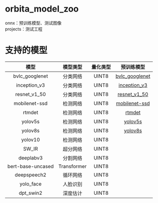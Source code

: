 # orbita_model_zoo
onnx：预训练模型、测试图像  
projects：测试工程  
# 支持的模型
模型|模型类型|量化类型|预训练模型
:---:|:---:|:---:|:---:
bvlc_googlenet|分类网络|UINT8|[bvlc_googlenet](https://pan.baidu.com/s/1KEbeTpKqGjho6UcGvHNzoQ?pwd=kcdz)
inception_v3|分类网络|UINT8|[inception_v3](https://pan.baidu.com/s/1apNqNE1vSu9iFhxhEYr9Cg?pwd=7po8)
resnet_v1_50|分类网络|UINT8|[resnet_v1_50](https://pan.baidu.com/s/18inGdun6o0dcaQP8xOb-Hw?pwd=5phx)
mobilenet-ssd|检测网络|UINT8|[mobilenet-ssd](https://pan.baidu.com/s/1-CCs1W1Z3Mx5x0DrJFqCGA?pwd=4bee)
rtmdet|检测网络|UINT8|[rtmdet](https://pan.baidu.com/s/1UgNZ_Q46cbv_spAlBq70WA?pwd=q4lv)
yolov5s|检测网络|UINT8|[yolov5s](https://pan.baidu.com/s/1IiVW6kYD3pFZidl5dbRnfQ?pwd=aro4) 
yolov8s|检测网络|UINT8|[yolov8s](https://pan.baidu.com/s/1BiAoqCqf6cT85Jpyc88Rlg?pwd=3w13)
yolov10|检测网络|UINT8|
SW_IR|超分网络|UINT8|
deeplabv3|分割网络|UINT8|
bert-base-uncased|Transformer|UINT8|
deepspeech2|循环网络|UINT8|
yolo_face|人脸识别|UINT8|
dpt_swin2|深度估计|UINT8|



